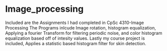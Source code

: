 # Image_processing
Included are the Assignments I had completed in CpSc 4310-Image Processing
The Programs inlcude Image rotation, histogram equalization, Applying a fourier Transform for filtering periodic noise,
 and color histogram equalization based off of intesity values.
 Lastly my course project is included, Applies a statistic based histogram filter for skin detection.
 
 
